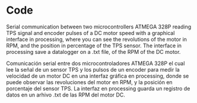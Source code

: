 # Code

Serial communication between two microcontrollers ATMEGA 328P reading TPS signal and encoder pulses of a DC motor speed with a graphical interface in processing, where you can see the revolutions of the motor in RPM, and the position in percentage of the TPS sensor. The interface in processing save a datalogger on a .txt file, of the RPM of the DC motor.

Comunicación serial entre dos microcontroladores ATMEGA 328P el cual lee la señal de un sensor TPS y los pulsos de un encoder para medir la velocidad de un motor DC en una interfaz gráfica en processing, donde se puede observar las revoluciones del motor en RPM, y la posición en porcentaje del sensor TPS. La interfaz en processing guarda un registro de datos en un arhivo .txt de las RPM del motor DC.

